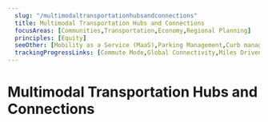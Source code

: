 ```yaml
---
  slug: "/multimodaltransportationhubsandconnections"
  title: Multimodal Transportation Hubs and Connections
  focusAreas: [Communities,Transportation,Economy,Regional Planning]
  principles: [Equity]
  seeOther: [Mobility as a Service (MaaS),Parking Management,Curb management,Transit Revitalization Investment District (TRID),Transit-Oriented Development (TOD) Zoning]
  trackingProgressLinks: [Commute Mode,Global Connectivity,Miles Driven,Congestion,Transit Ridership]
---
```

# Multimodal Transportation Hubs and Connections